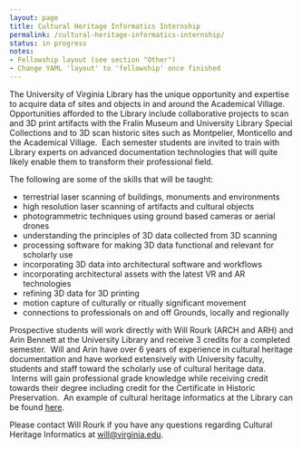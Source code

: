 ```yaml
---
layout: page
title: Cultural Heritage Informatics Internship
permalink: /cultural-heritage-informatics-internship/
status: in progress
notes:
- Fellowship layout (see section "Other")
- Change YAML 'layout' to 'fellowship' once finished
---
```


The University of Virginia Library has the unique opportunity and expertise to acquire data of sites and objects in and around the Academical Village. Opportunities afforded to the Library include collaborative projects to scan and 3D print artifacts with the Fralin Museum and University Library Special Collections and to 3D scan historic sites such as Montpelier, Monticello and the Academical Village.  Each semester students are invited to train with Library experts on advanced documentation technologies that will quite likely enable them to transform their professional field.

The following are some of the skills that will be taught:

* terrestrial laser scanning of buildings, monuments and environments
* high resolution laser scanning of artifacts and cultural objects
* photogrammetric techniques using ground based cameras or aerial drones
* understanding the principles of 3D data collected from 3D scanning
* processing software for making 3D data functional and relevant for scholarly use
* incorporating 3D data into architectural software and workflows
* incorporating architectural assets with the latest VR and AR technologies
* refining 3D data for 3D printing
* motion capture of culturally or ritually significant movement
* connections to professionals on and off Grounds, locally and regionally

Prospective students will work directly with Will Rourk (ARCH and ARH) and Arin Bennett at the University Library and receive 3 credits for a completed semester.  Will and Arin have over 6 years of experience in cultural heritage documentation and have worked extensively with University faculty, students and staff toward the scholarly use of cultural heritage data.  Interns will gain professional grade knowledge while receiving credit towards their degree including credit for the Certificate in Historic Preservation.  An example of cultural heritage informatics at the Library can be found [here](http://bit.ly/UVA3D).

Please contact Will Rourk if you have any questions regarding Cultural Heritage Informatics at [will@virginia.edu](mailto:will@virginia.edu).
